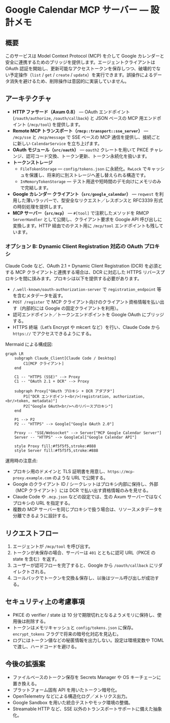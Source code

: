 # Google Calendar MCP サーバー — 設計メモ

## 概要

このサービスは Model Context Protocol (MCP) を介して Google カレンダーと安全に連携するためのブリッジを提供します。エージェントクライアントは OAuth 認証を開始し、更新可能なアクセストークンを保存しつつ、破壊的でない予定操作（`list` / `get` / `create` / `update`）を実行できます。誤操作によるデータ消失を避けるため、削除操作は意図的に実装していません。

## アーキテクチャ

- **HTTP ファサード（Axum 0.8）** — OAuth エンドポイント (`/oauth/authorize`, `/oauth/callback`) と JSON ベースの MCP 用エンドポイント (`/mcp/tool`) を提供します。
- **Remote MCP トランスポート（`rmcp::transport::sse_server`）** — `/mcp/sse` と `/mcp/message` で SSE ベースの MCP 通信を提供し、接続ごとに新しい `CalendarService` を立ち上げます。
- **OAuth モジュール（`src/oauth`）** — `oauth2` クレートを用いて PKCE チャレンジ、認可コード交換、トークン更新、トークン永続化を扱います。
- **トークンストレージ**
  - `FileTokenStorage` — `config/tokens.json` に永続化。`RwLock` でキャッシュを保護し、将来的に別ストレージへ差し替えられる構造です。
  - `InMemoryTokenStorage` — テスト用途や短時間のデモ向けにメモリのみで完結します。
- **Google カレンダー クライアント（`src/google_calendar`）** — `reqwest` を利用した薄いラッパーで、型安全なリクエスト／レスポンスと RFC3339 形式の時刻処理を提供します。
- **MCP サーバー（`src/mcp`）** — `#[tool]` で注釈したメソッドを RMCP `ServerHandler` として公開し、クライアント要求を Google API 呼び出しに変換します。HTTP 経由でのテスト用に `/mcp/tool` エンドポイントも残しています。

### オプション B: Dynamic Client Registration 対応の OAuth プロキシ

Claude Code など、OAuth 2.1 + Dynamic Client Registration (DCR) を必須とする MCP クライアントと連携する場合は、DCR に対応した HTTPS リバースプロキシを間に挟みます。プロキシは以下を提供する必要があります。

- `/.well-known/oauth-authorization-server` で `registration_endpoint` 等を含むメタデータを返す。
- `POST /register` で MCP クライアント向けのクライアント資格情報を払い出す（内部的には Google の固定クライアントを利用）。
- 認可エンドポイント／トークンエンドポイントを Google OAuth にブリッジする。
- HTTPS 終端（Let’s Encrypt や mkcert など）を行い、Claude Code から `https://` でアクセスできるようにする。

Mermaid による構成図:

```mermaid
graph LR
    subgraph Claude_Client[Claude Code / Desktop]
        C1[MCP クライアント]
    end

    C1 -- "HTTPS (SSE)" --> Proxy
    C1 -- "OAuth 2.1 + DCR" --> Proxy

    subgraph Proxy["OAuth プロキシ + DCR アダプタ"]
        P1["DCR エンドポイント<br/>(registration, authorization,<br/>token, metadata)"]
        P2["Google OAuth<br/>へのリバースプロキシ"]
    end

    P1 --> P2
    P2 -- "HTTPS" --> Google["Google OAuth 2.0"]

    Proxy -- "SSE/Websocket" --> Server["MCP Google Calendar Server"]
    Server -- "HTTPS" --> GoogleCal["Google Calendar API"]

    style Proxy fill:#f5f5f5,stroke:#888
    style Server fill:#f5f5f5,stroke:#888
```


運用時の注意点:

- プロキシ用のドメインと TLS 証明書を用意し、`https://mcp-proxy.example.com` のような URL で公開する。
- Google のクライアント ID / シークレットはプロキシ内部に保持し、外部（MCP クライアント）には DCR で払い出す資格情報のみを見せる。
- Claude Code や `.mcp.json` などの設定では、生の Axum サーバーではなくプロキシの URL を指定する。
- 複数の MCP サーバーを同じプロキシで扱う場合は、リソースメタデータを分離できるように設計する。

## リクエストフロー

1. エージェントが `/mcp/tool` を呼び出す。
2. トークンが未保存の場合、サーバーは `401` とともに認可 URL（PKCE の state を含む）を返す。
3. ユーザーが認可フローを完了すると、Google から `/oauth/callback` にリダイレクトされる。
4. コールバックでトークンを交換＆保存し、以後はツール呼び出しが成功する。

## セキュリティ上の考慮事項

- PKCE の verifier / state は 10 分で期限切れとなるようメモリに保持し、使用後は削除する。
- トークンはメモリキャッシュと `config/tokens.json` に保存。`encrypt_tokens` フラグで将来の暗号化対応を見込む。
- ログにはトークン値などの秘匿情報を出力しない。設定は環境変数や TOML で渡し、ハードコードを避ける。

## 今後の拡張案

- ファイルベースのトークン保存を Secrets Manager や OS キーチェーンに置き換える。
- プラットフォーム固有 API を用いたトークン暗号化。
- OpenTelemetry などによる構造化ログ／メトリクス出力。
- Google Sandbox を用いた統合テストやモック環境の整備。
- Streamable HTTP など、SSE 以外のトランスポートサポートに備えた抽象化。
